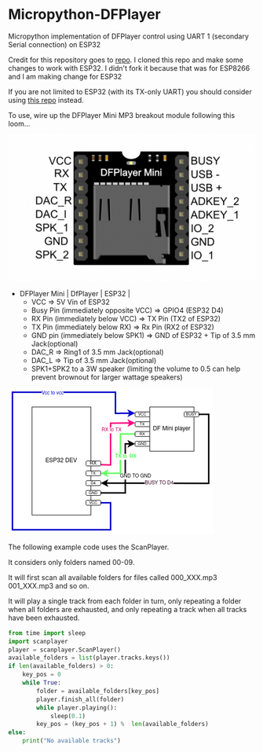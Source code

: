 # Micropython-DFPlayer

Micropython implementation of DFPlayer control using UART 1 (secondary Serial connection) on ESP32

Credit for this repository goes to [repo](https://github.com/ShrimpingIt/micropython-dfplayer).
I cloned this repo and make some changes to work with ESP32.
I didn't fork it because that was for ESP8266 and I am making change for ESP32 

If you are not limited to ESP32 (with its TX-only UART) you should consider using [this repo](https://github.com/jczic/KT403A-MP3/blob/master/kt403A.py) instead.

To use, wire up the DFPlayer Mini MP3 breakout module following this loom...


![alt text](550px-Miniplayer_pin_map.png)


* DFPlayer Mini
    | DfPlayer                             |            ESP32                           |
    * VCC                                 =>            5V Vin of ESP32
    * Busy Pin (immediately opposite VCC) =>            GPIO4 (ESP32 D4)
    * RX Pin (immediately below VCC)      =>            TX Pin (TX2 of ESP32)
    * TX Pin (immediately below RX)       =>            Rx Pin (RX2 of ESP32)
    * GND pin (immediately below SPK1)    =>            GND of ESP32 + Tip of 3.5 mm Jack(optional)
    * DAC_R                               =>            Ring1 of 3.5 mm Jack(optional) 
    * DAC_L                               =>            Tip of 3.5 mm Jack(optional)
    * SPK1+SPK2 to a 3W speaker (limiting the volume to 0.5 can help prevent brownout for larger wattage speakers)


![alt text](DF-mini-connection.png)


The following example code uses the ScanPlayer. 

It considers only folders named 00-09.

It will first scan all available folders for files called 000_XXX.mp3 001_XXX.mp3 and so on.

It will play a single track from each folder in turn, only repeating a folder 
when all folders are exhausted, and only repeating a track when all tracks have been exhausted. 


```python
from time import sleep
import scanplayer
player = scanplayer.ScanPlayer()
available_folders = list(player.tracks.keys())
if len(available_folders) > 0:
    key_pos = 0
    while True:
        folder = available_folders[key_pos]
        player.finish_all(folder)
        while player.playing():
            sleep(0.1)
        key_pos = (key_pos + 1) %  len(available_folders)
else:
    print("No available tracks")
```


